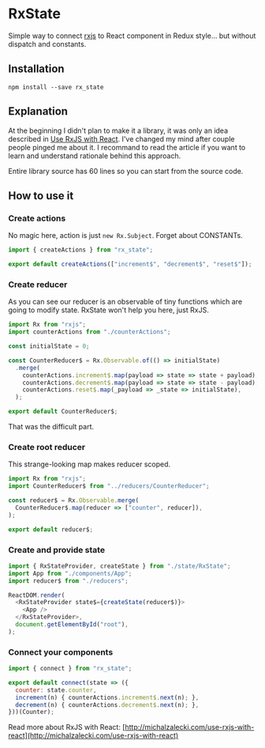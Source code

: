 # RxState

Simple way to connect [rxjs](https://www.npmjs.com/package/rxjs) to React component in Redux
style... but without dispatch and constants.

## Installation

```
npm install --save rx_state
```

## Explanation

At the beginning I didn't plan to make it a library, it was only an idea described in
[Use RxJS with React](http://michalzalecki.com/use-rxjs-with-react). I've changed my mind
after couple people pinged me about it. I recommand to read the article if you want to learn
and understand rationale behind this approach.

Entire library source has 60 lines so you can start from the source code.

## How to use it

### Create actions

No magic here, action is just `new Rx.Subject`. Forget about CONSTANTs.

```js
import { createActions } from "rx_state";

export default createActions(["increment$", "decrement$", "reset$"]);
```

### Create reducer

As you can see our reducer is an observable of tiny functions which are going to
modify state. RxState won't help you here, just RxJS.

```js
import Rx from "rxjs";
import counterActions from "./counterActions";

const initialState = 0;

const CounterReducer$ = Rx.Observable.of(() => initialState)
  .merge(
    counterActions.increment$.map(payload => state => state + payload),
    counterActions.decrement$.map(payload => state => state - payload),
    counterActions.reset$.map(_payload => _state => initialState),
  );

export default CounterReducer$;
```

That was the difficult part.

### Create root reducer

This strange-looking map makes reducer scoped.

```js
import Rx from "rxjs";
import CounterReducer$ from "../reducers/CounterReducer";

const reducer$ = Rx.Observable.merge(
  CounterReducer$.map(reducer => ["counter", reducer]),
);

export default reducer$;
```

### Create and provide state

```js
import { RxStateProvider, createState } from "./state/RxState";
import App from "./components/App";
import reducer$ from "./reducers";

ReactDOM.render(
  <RxStateProvider state$={createState(reducer$)}>
    <App />
  </RxStateProvider>,
  document.getElementById("root"),
);
```

### Connect your components

```js
import { connect } from "rx_state";

export default connect(state => ({
  counter: state.counter,
  increment(n) { counterActions.increment$.next(n); },
  decrement(n) { counterActions.decrement$.next(n); },
}))(Counter);
```

Read more about RxJS with React: [http://michalzalecki.com/use-rxjs-with-react](http://michalzalecki.com/use-rxjs-with-react)
